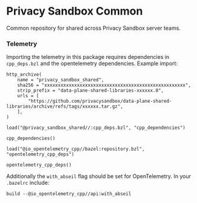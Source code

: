 # Privacy Sandbox Common

Common repository for shared across Privacy Sandbox server teams.

### Telemetry

Importing the telemetry in this package requires dependencies in `cpp_deps.bzl` and the
opentelemetry dependencies. Example import:

```bazel
http_archive(
    name = "privacy_sandbox_shared",
    sha256 = "xxxxxxxxxxxxxxxxxxxxxxxxxxxxxxxxxxxxxxxxxxxxxxxxxxxx",
    strip_prefix = "data-plane-shared-libraries-xxxxxx.0",
    urls = [
        "https://github.com/privacysandbox/data-plane-shared-libraries/archive/refs/tags/xxxxxx.tar.gz",
    ],
)

load("@privacy_sandbox_shared//:cpp_deps.bzl", "cpp_dependencies")

cpp_dependencies()

load("@io_opentelemetry_cpp//bazel:repository.bzl", "opentelemetry_cpp_deps")

opentelemetry_cpp_deps()
```

Additionally the `with_abseil` flag should be set for OpenTelemetry. In your `.bazelrc` include:

```bazel
build --@io_opentelemetry_cpp//api:with_abseil
```
